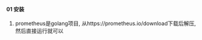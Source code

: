 

#### 01 安装

1. prometheus是golang项目, 从https://prometheus.io/download下载后解压, 然后直接运行就可以



```shell




```

